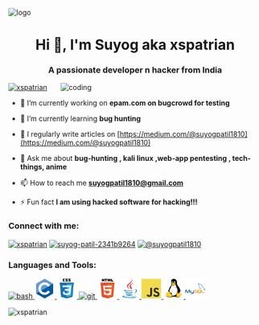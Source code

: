 ![logo](https://www.google.com/url?sa=i&url=https%3A%2F%2Fcodilime.com%2Fblog%2Fbackend-tools%2F&psig=AOvVaw3CKFU4v5p278O2jIWuVZ0E&ust=1704528625658000&source=images&cd=vfe&opi=89978449&ved=0CBMQjRxqFwoTCPDg74zmxYMDFQAAAAAdAAAAABAw)
<h1 align="center">Hi 👋, I'm Suyog aka xspatrian</h1>
<h3 align="center">A passionate developer n hacker from India</h3>
<img align="right" alt="coding" width="400" src="https://i.pinimg.com/originals/28/d9/a5/28d9a5107af5d4c4da117c05b4393b83.gif">

<p align="left"> <a href="https://twitter.com/xspatrian" target="blank"><img src="https://img.shields.io/twitter/follow/xspatrian?logo=twitter&style=for-the-badge" alt="xspatrian" /></a> </p>

- 🔭 I’m currently working on **epam.com on bugcrowd for testing**

- 🌱 I’m currently learning **bug hunting**

- 📝 I regularly write articles on [https://medium.com/@suyogpatil1810](https://medium.com/@suyogpatil1810)

- 💬 Ask me about **bug-hunting , kali linux ,web-app pentesting , tech-things, anime**

- 📫 How to reach me **suyogpatil1810@gmail.com**

- ⚡ Fun fact **I am using hacked software for hacking!!!**

<h3 align="left">Connect with me:</h3>
<p align="left">
<a href="https://twitter.com/xspatrian" target="blank"><img align="center" src="https://raw.githubusercontent.com/rahuldkjain/github-profile-readme-generator/master/src/images/icons/Social/twitter.svg" alt="xspatrian" height="30" width="40" /></a>
<a href="https://linkedin.com/in/suyog-patil-2341b9264" target="blank"><img align="center" src="https://raw.githubusercontent.com/rahuldkjain/github-profile-readme-generator/master/src/images/icons/Social/linked-in-alt.svg" alt="suyog-patil-2341b9264" height="30" width="40" /></a>
<a href="https://medium.com/@suyogpatil1810" target="blank"><img align="center" src="https://raw.githubusercontent.com/rahuldkjain/github-profile-readme-generator/master/src/images/icons/Social/medium.svg" alt="@suyogpatil1810" height="30" width="40" /></a>
</p>

<h3 align="left">Languages and Tools:</h3>
<p align="left"> <a href="https://www.gnu.org/software/bash/" target="_blank" rel="noreferrer"> <img src="https://www.vectorlogo.zone/logos/gnu_bash/gnu_bash-icon.svg" alt="bash" width="40" height="40"/> </a> <a href="https://www.cprogramming.com/" target="_blank" rel="noreferrer"> <img src="https://raw.githubusercontent.com/devicons/devicon/master/icons/c/c-original.svg" alt="c" width="40" height="40"/> </a> <a href="https://www.w3schools.com/css/" target="_blank" rel="noreferrer"> <img src="https://raw.githubusercontent.com/devicons/devicon/master/icons/css3/css3-original-wordmark.svg" alt="css3" width="40" height="40"/> </a> <a href="https://git-scm.com/" target="_blank" rel="noreferrer"> <img src="https://www.vectorlogo.zone/logos/git-scm/git-scm-icon.svg" alt="git" width="40" height="40"/> </a> <a href="https://www.w3.org/html/" target="_blank" rel="noreferrer"> <img src="https://raw.githubusercontent.com/devicons/devicon/master/icons/html5/html5-original-wordmark.svg" alt="html5" width="40" height="40"/> </a> <a href="https://www.java.com" target="_blank" rel="noreferrer"> <img src="https://raw.githubusercontent.com/devicons/devicon/master/icons/java/java-original.svg" alt="java" width="40" height="40"/> </a> <a href="https://developer.mozilla.org/en-US/docs/Web/JavaScript" target="_blank" rel="noreferrer"> <img src="https://raw.githubusercontent.com/devicons/devicon/master/icons/javascript/javascript-original.svg" alt="javascript" width="40" height="40"/> </a> <a href="https://www.linux.org/" target="_blank" rel="noreferrer"> <img src="https://raw.githubusercontent.com/devicons/devicon/master/icons/linux/linux-original.svg" alt="linux" width="40" height="40"/> </a> <a href="https://www.mysql.com/" target="_blank" rel="noreferrer"> <img src="https://raw.githubusercontent.com/devicons/devicon/master/icons/mysql/mysql-original-wordmark.svg" alt="mysql" width="40" height="40"/> </a> </p>

<p><img align="center" src="https://github-readme-stats.vercel.app/api/top-langs?username=xspatrian&show_icons=true&locale=en&layout=compact" alt="xspatrian" /></p>
